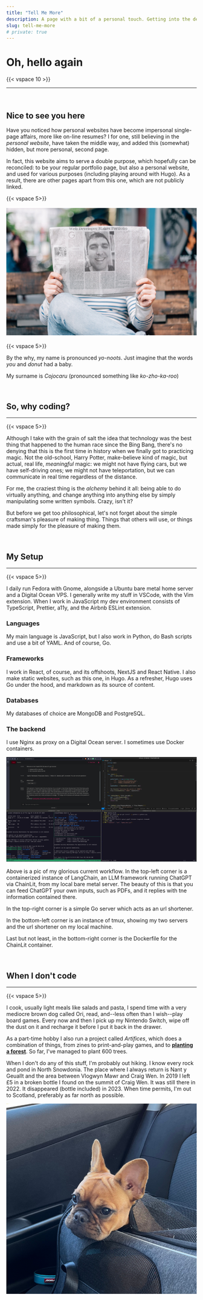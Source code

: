 ```yaml
---
title: "Tell Me More"
description: A page with a bit of a personal touch. Getting into the details of what and why I code, and beyond.
slug: tell-me-more
# private: true
---
```

# Oh, hello again
{{< vspace 10 >}}
***
&nbsp;
## Nice to see you here

Have you noticed how personal websites have become impersonal single-page affairs, more like on-line resumes? I for one, still believing in the *personal website*, have taken the middle way, and added this (somewhat) hidden, but more personal, second page. 

In fact, this website aims to serve a double purpose, which hopefully can be reconciled: to be your regular portfolio page, but also a personal website, and used for various purposes (including playing around with Hugo). As a result, there are other pages apart from this one, which are not publicly linked.

{{< vspace 5>}}

![Mockup image of someone sitting on a bench and reading a paper with the title "Web Developer Makes Portfolio"](more1.jpg)

{{< vspace 5>}}

By the why, my name is pronounced *yo-noots*. Just imagine that the words *you* and *donut* had a baby.

My surname is *Cojocaru* (pronounced something like *ko-zho-ka-roo*)

&nbsp;

## So, why coding?
***
{{< vspace 5>}}

Although I take with the grain of salt the idea that technology was the best thing that happened to the human race since the Bing Bang, there's no denying that this is the first time in history when we finally got to practicing magic. Not the old-school, Harry Potter, make-believe kind of magic, but actual, real life, *meaningful* magic: we might not have flying cars, but we have self-driving ones; we might not have teleportation, but we can communicate in real time regardless of the distance.


For me, the craziest thing is the *alchemy* behind it all: being able to do virtually anything, and change anything into anything else by simply manipulating some written symbols. Crazy, isn't it?

But before we get too philosophical, let's not forget about the simple craftsman's pleasure of making thing. Things that others will use, or things made simply for the pleasure of making them.

&nbsp;

## My Setup
***
{{< vspace 5>}}

I daily run Fedora with Gnome, alongside a Ubuntu bare metal home server and a Digital Ocean VPS. I generally write my stuff in VSCode, with the Vim extension. When I work in JavaScript my dev environment consists of TypeScript, Prettier, a11y, and the Airbnb ESLint extension.

### Languages
My main language is JavaScript, but I also work in Python, do Bash scripts and use a bit of YAML. And of course, Go.

### Frameworks
I work in React, of course, and its offshoots, NextJS and React Native. I also make static websites, such as this one, in Hugo. As a refresher, Hugo uses Go under the hood, and markdown as its source of content.

### Databases
My databases of choice are MongoDB and PostgreSQL.

### The backend
I use Nginx as proxy on a Digital Ocean server. I sometimes use Docker containers.

![A screenshot of my PC showing four panels, with various projects](more2.jpg)

Above is a pic of my glorious current workflow. In the top-left corner is a containerized instance of LangChain, an LLM framework running ChatGPT via ChainLit, from my local bare metal server. The beauty of this is that you can feed ChatGPT your own inputs, such as PDFs, and it replies with tne information contained there.

In the top-right corner is a simple Go server which acts as an url shortener. 

In the bottom-left corner is an instance of tmux, showing my two servers and the url shortener on my local machine.

Last but not least, in the bottom-right corner is the Dockerfile for the ChainLit container.

&nbsp;

## When I don't code
***
{{< vspace 5>}}

I cook, usually light meals like salads and pasta, I spend time with a very mediocre brown dog called Ori, read, and--less often than I wish--play board games. Every now and then I pick up my Nintendo Switch, wipe off the dust on it and recharge it before I put it back in the drawer.

As a part-time hobby I also run a project called *Artifices*, which does a combination of things, from zines to print-and-play games, and to [**planting a forest**](https://ecologi.com/artifices). So far, I've managed to plant 600 trees.

When I don't do any of this stuff, I'm probably out hiking. I know every rock and pond in North Snowdonia. The place where I always return is Nant y Geuallt and the area between Vlogwyn Mawr and Craig Wen. In 2019 I left £5 in a broken bottle I found on the summit of Craig Wen. It was still there in 2022. It disappeared (bottle included) in 2023. When time permits, I'm out to Scotland, preferably as far north as possible.

![A picture of Ori the brown dog](more3.jpg)